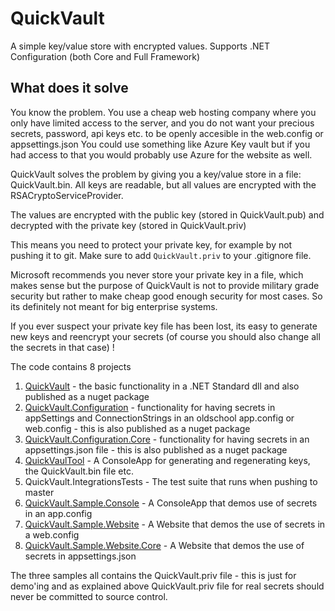 # QuickVault

A simple key/value store with encrypted values. Supports .NET Configuration (both Core and Full Framework)

## What does it solve

You know the problem. You use a cheap web hosting company where you only have limited access to the server, 
and you do not want your precious secrets, password, api keys etc. to be openly accesible in the web.config 
or appsettings.json You could use something like Azure Key vault but if you had access to that you would probably 
use Azure for the website as well.

QuickVault solves the problem by giving you a key/value store in a file: QuickVault.bin. All keys are readable, 
but all values are encrypted with the RSACryptoServiceProvider.

The values are encrypted with the public key (stored in QuickVault.pub) and decrypted with the private key 
(stored in QuickVault.priv)

This means you need to protect your private key, for example by not pushing it to git. Make sure to add 
`QuickVault.priv` to your .gitignore file. 

Microsoft recommends you never store your private key in a file, which makes sense but the purpose of QuickVault 
is not to provide military grade security but rather to make cheap good enough security for most cases. So its 
definitely not meant for big enterprise systems.

If you ever suspect your private key file has been lost, its easy to generate new keys and reencrypt your secrets 
(of course you should also change all the secrets in that case) !

The code contains 8 projects 

1. [QuickVault](src/QuickVault/Readme.md) - the basic functionality in a .NET Standard dll and also 
published as a nuget package
1. [QuickVault.Configuration](src/QuickVault.Configuration/Readme.md) - functionality for having secrets in appSettings and ConnectionStrings in an oldschool
app.config or web.config - this is also published as a nuget package
1. [QuickVault.Configuration.Core](src/QuickVault.Configuration.Core/Readme.md) - functionality for having secrets in an appsettings.json file - this is also published as a nuget package
1. [QuickVaulTool](Tool/QuickVaultTool/Readme.md) - A ConsoleApp for generating and regenerating keys, the QuickVault.bin file etc.
1. QuickVault.IntegrationsTests - The test suite that runs when pushing to master
1. [QuickVault.Sample.Console](Samples/QuickVault.Sample.Console/Readme.md) - A ConsoleApp that demos use of secrets in an app.config
1. [QuickVault.Sample.Website](Samples/QuickVault.Sample.Website/Readme.md) - A Website that demos the use of secrets in a web.config
1. [QuickVault.Sample.Website.Core](Samples/QuickVault.Sample.WebSite.Core/Readme.md) - A Website that demos the use of secrets in appsettings.json

The three samples all contains the QuickVault.priv file - this is just for demo'ing and as explained above 
QuickVault.priv file for real secrets should never be committed to source control.

